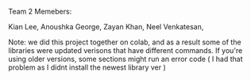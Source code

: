 Team 2 Memebers:

Kian Lee,
Anoushka George,
Zayan Khan,
Neel Venkatesan,


Note: we did this project together on colab, and as a result some of the libraries were updated verisons that have different commands. 
If you're using older versions, some sections might run an error code ( I had that problem as I didnt install the newest library ver ) 

